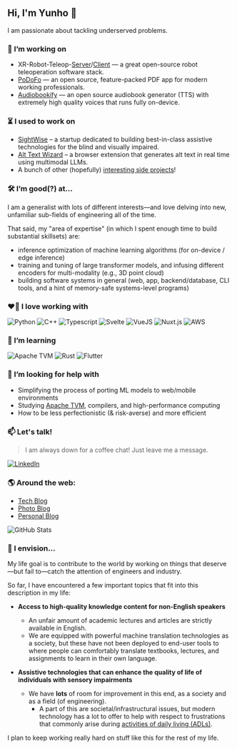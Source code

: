 ## Hi, I'm Yunho 👋

I am passionate about tackling underserved problems. 

### 🔭 I’m working on

- XR-Robot-Teleop-[Server](https://github.com/yunho-c/xr-robot-teleop-server)/[Client](https://github.com/yunho-c/xr-robot-teleop-client) — a great open-source robot teleoperation software stack.
- [PoDoFo](https://github.com/yunho-c/podofo) — an open source, feature-packed PDF app for modern working professionals.
- [Audiobookify](https://github.com/yunho-c/audiobookify) — an open source audiobook generator (TTS) with extremely high quality voices that runs fully on-device. 

### ⏳ I used to work on

- [SightWise](https://sightwise.com/) – a startup dedicated to building best-in-class assistive technologies for the blind and visually impaired.
- [Alt Text Wizard](https://) – a browser extension that generates alt text in real time using multimodal LLMs.
- A bunch of other (hopefully) [interesting side projects](https://github.com/yunho-c?tab=repositories&q=&type=source&language=&sort=)!

### 🛠️ I’m good(?) at...

I am a generalist with lots of different interests—and love delving into new, unfamiliar sub-fields of engineering all of the time.

That said, my "area of expertise" (in which I spent enough time to build substantial skillsets) are: 
- inference optimization of machine learning algorithms (for on-device / edge inference)
- training and tuning of large transformer models, and infusing different encoders for multi-modality (e.g., 3D point cloud)
- building software systems in general (web, app, backend/database, CLI tools, and a hint of memory-safe systems-level programs)

### ❤️‍🔥 I love working with

<div display="flex">
  <img src="https://img.shields.io/badge/Python-14354C?style=for-the-badge&logo=python&logoColor=white" alt="Python"/>
  <img src="https://img.shields.io/badge/C%2B%2B-00599C?style=for-the-badge&logo=c%2B%2B&logoColor=white" alt="C++"/>
  <img src="https://img.shields.io/badge/TypeScript-007ACC?style=for-the-badge&logo=typescript&logoColor=white" alt="Typescript"/>
  <img src="https://img.shields.io/badge/Svelte-4A4A55?style=for-the-badge&logo=svelte&logoColor=FF3E00" alt="Svelte"/>
  <img src="https://img.shields.io/badge/Vue.js-35495E?style=for-the-badge&logo=vue.js&logoColor=4FC08D" alt="VueJS"/>
  <img src="https://img.shields.io/badge/Nuxt.js-000?style=for-the-badge&logo=nuxtdotjs" alt="Nuxt.js"/>
  <img src="https://img.shields.io/badge/AWS-FF9900?style=for-the-badge&logo=amazon-aws&logoColor=white" alt="AWS">
</div>


### 🌱 I’m learning

<div display="flex">
  <img src="https://img.shields.io/badge/Apache_TVM-3C3C3D?style=for-the-badge&logo=ApacheTVM&logoColor=white" alt="Apache TVM"/>
  <img src="https://img.shields.io/badge/Rust-000000?style=for-the-badge&logo=rust&logoColor=white" alt="Rust"/>
  <img src="https://img.shields.io/badge/Flutter-02569B?style=for-the-badge&logo=flutter&logoColor=white" alt="Flutter"/>
</div>


### 🤔 I’m looking for help with

- Simplifying the process of porting ML models to web/mobile environments
- Studying [Apache TVM](https://github.com/apache/tvm), compilers, and high-performance computing
- How to be less perfectionistic (& risk-averse) and more efficient


### 📫 Let's talk!

> I am always down for a coffee chat! Just leave me a message.

<div display="flex">
  <a href="https://www.linkedin.com/in/yunho--cho/">
    <img src="https://img.shields.io/badge/linkedin-%230077B5.svg?style=for-the-badge&logo=linkedin&logoColor=white" alt="LinkedIn"/>
  </a>
</div>

### 🌎 Around the web:

- [Tech Blog](https://codelog.yunhocho.com/)
- [Photo Blog](https://unsplash.com/@yunhocho)
- [Personal Blog](https://blog.yunhocho.com)

![GitHub Stats](https://github-readme-stats.vercel.app/api?username=yunho-c&bg_color=30,3e5172,536d9c,904e95&title_color=fff&text_color=fff&icon_color=fff&show_icons=true&include_all_commits=true&count_private=true)


### 🌠 I envision...

My life goal is to contribute to the world by working on things that deserve—but fail to—catch the attention of engineers and industry.

So far, I have encountered a few important topics that fit into this description in my life: 

- **Access to high-quality knowledge content for non-English speakers**
  - An unfair amount of academic lectures and articles are strictly available in English.
  - We are equipped with powerful machine translation technologies as a society, but these have not been deployed to end-user tools to where people can comfortably translate textbooks, lectures, and assignments to learn in their own language.

- **Assistive technologies that can enhance the quality of life of individuals with sensory impairments**
  - We have **lots** of room for improvement in this end, as a society and as a field (of engineering).
    - A part of this are societal/infrastructural issues, but modern technology has a lot to offer to help with respect to frustrations that commonly arise during [activities of daily living (ADLs)](https://en.wikipedia.org/wiki/Activities_of_daily_living).

I plan to keep working really hard on stuff like this for the rest of my life. 
